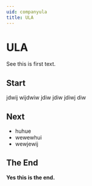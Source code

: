 ```yaml
---
uid: companyula
title: ULA
---
```

# ULA
See this is first text.

## Start

jdwij wijdwiw jdiw jdiw jdiwj diw

## Next
- huhue
- wewewhui
- wewjewij

## The End
**Yes this is the end.**

